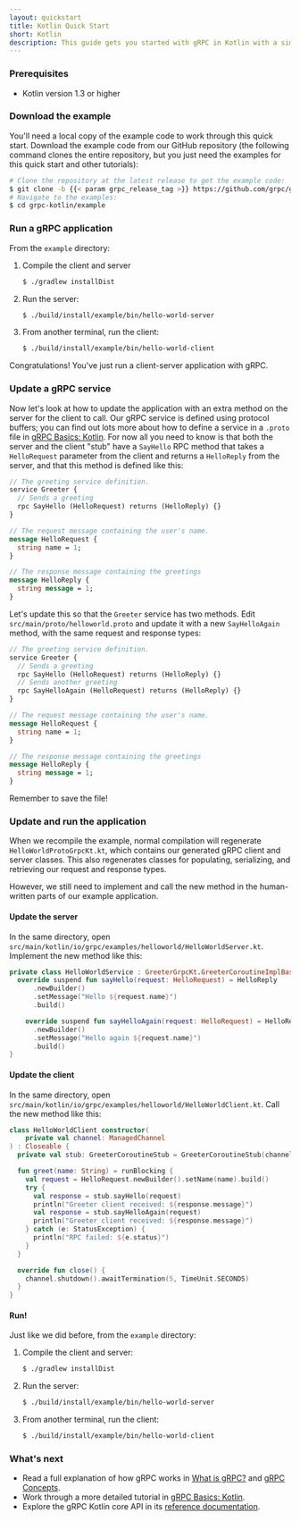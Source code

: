 ```yaml
---
layout: quickstart
title: Kotlin Quick Start
short: Kotlin
description: This guide gets you started with gRPC in Kotlin with a simple working example.
---
```


<div id="toc"></div>

### Prerequisites

- Kotlin version 1.3 or higher

### Download the example

You'll need a local copy of the example code to work through this quick start.
Download the example code from our GitHub repository (the following command
clones the entire repository, but you just need the examples for this quick start
and other tutorials):

```sh
# Clone the repository at the latest release to get the example code:
$ git clone -b {{< param grpc_release_tag >}} https://github.com/grpc/grpc-kotlin
# Navigate to the examples:
$ cd grpc-kotlin/example
```

### Run a gRPC application

From the `example` directory:

 1. Compile the client and server

    ```sh
    $ ./gradlew installDist
    ```

 2. Run the server:

    ```sh
    $ ./build/install/example/bin/hello-world-server
    ```

 3. From another terminal, run the client:

    ```sh
    $ ./build/install/example/bin/hello-world-client
    ```

Congratulations! You've just run a client-server application with gRPC.

### Update a gRPC service

Now let's look at how to update the application with an extra method on the
server for the client to call. Our gRPC service is defined using protocol
buffers; you can find out lots more about how to define a service in a `.proto`
file in [gRPC Basics: Kotlin](/docs/tutorials/basic/kotlin/). For now all you need to know is that both the
server and the client "stub" have a `SayHello` RPC method that takes a
`HelloRequest` parameter from the client and returns a `HelloReply` from the
server, and that this method is defined like this:


```protobuf
// The greeting service definition.
service Greeter {
  // Sends a greeting
  rpc SayHello (HelloRequest) returns (HelloReply) {}
}

// The request message containing the user's name.
message HelloRequest {
  string name = 1;
}

// The response message containing the greetings
message HelloReply {
  string message = 1;
}
```
Let's update this so that the `Greeter` service has two methods. Edit
`src/main/proto/helloworld.proto` and update it with a new `SayHelloAgain`
method, with the same request and response types:

```protobuf
// The greeting service definition.
service Greeter {
  // Sends a greeting
  rpc SayHello (HelloRequest) returns (HelloReply) {}
  // Sends another greeting
  rpc SayHelloAgain (HelloRequest) returns (HelloReply) {}
}

// The request message containing the user's name.
message HelloRequest {
  string name = 1;
}

// The response message containing the greetings
message HelloReply {
  string message = 1;
}
```

Remember to save the file!

### Update and run the application

When we recompile the example, normal compilation will regenerate
`HelloWorldProtoGrpcKt.kt`, which contains our generated gRPC client and server classes.
This also regenerates classes for populating, serializing, and retrieving our
request and response types.

However, we still need to implement and call the new method in the human-written
parts of our example application.

#### Update the server

In the same directory, open
`src/main/kotlin/io/grpc/examples/helloworld/HelloWorldServer.kt`. Implement the
new method like this:

```kotlin
private class HelloWorldService : GreeterGrpcKt.GreeterCoroutineImplBase() {
  override suspend fun sayHello(request: HelloRequest) = HelloReply
      .newBuilder()
      .setMessage("Hello ${request.name}")
      .build()

    override suspend fun sayHelloAgain(request: HelloRequest) = HelloReply
      .newBuilder()
      .setMessage("Hello again ${request.name}")
      .build()
}
```

#### Update the client

In the same directory, open
`src/main/kotlin/io/grpc/examples/helloworld/HelloWorldClient.kt`. Call the new
method like this:

```kotlin
class HelloWorldClient constructor(
    private val channel: ManagedChannel
) : Closeable {
  private val stub: GreeterCoroutineStub = GreeterCoroutineStub(channel)

  fun greet(name: String) = runBlocking {
    val request = HelloRequest.newBuilder().setName(name).build()
    try {
      val response = stub.sayHello(request)
      println("Greeter client received: ${response.message}")
      val response = stub.sayHelloAgain(request)
      println("Greeter client received: ${response.message}")
    } catch (e: StatusException) {
      println("RPC failed: ${e.status}")
    }
  }

  override fun close() {
    channel.shutdown().awaitTermination(5, TimeUnit.SECONDS)
  }
}
```

#### Run!

Just like we did before, from the `example` directory:

 1. Compile the client and server:

    ```sh
    $ ./gradlew installDist
    ```

 2. Run the server:

    ```sh
    $ ./build/install/example/bin/hello-world-server
    ```

 3. From another terminal, run the client:

    ```sh
    $ ./build/install/example/bin/hello-world-client
    ```

### What's next

- Read a full explanation of how gRPC works in [What is gRPC?](/docs/guides/)
  and [gRPC Concepts](/docs/guides/concepts/).
- Work through a more detailed tutorial in [gRPC Basics: Kotlin](/docs/tutorials/basic/kotlin/).
- Explore the gRPC Kotlin core API in its [reference
  documentation](/grpc-kotlin/javadoc/).
